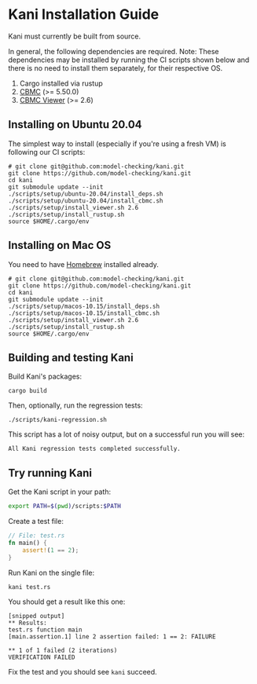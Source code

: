 # Kani Installation Guide

Kani must currently be built from source.

In general, the following dependencies are required. Note: These dependencies may be installed by running the CI scripts shown below and there is no need to install them separately, for their respective OS.

1. Cargo installed via rustup
2. [CBMC](https://github.com/diffblue/cbmc) (>= 5.50.0)
3. [CBMC Viewer](https://github.com/awslabs/aws-viewer-for-cbmc) (>= 2.6)

## Installing on Ubuntu 20.04

The simplest way to install (especially if you're using a fresh VM) is following our CI scripts:

```
# git clone git@github.com:model-checking/kani.git
git clone https://github.com/model-checking/kani.git
cd kani
git submodule update --init
./scripts/setup/ubuntu-20.04/install_deps.sh
./scripts/setup/ubuntu-20.04/install_cbmc.sh
./scripts/setup/install_viewer.sh 2.6
./scripts/setup/install_rustup.sh
source $HOME/.cargo/env
```

## Installing on Mac OS

You need to have [Homebrew](https://brew.sh/) installed already.

```
# git clone git@github.com:model-checking/kani.git
git clone https://github.com/model-checking/kani.git
cd kani
git submodule update --init
./scripts/setup/macos-10.15/install_deps.sh
./scripts/setup/macos-10.15/install_cbmc.sh
./scripts/setup/install_viewer.sh 2.6
./scripts/setup/install_rustup.sh
source $HOME/.cargo/env
```

## Building and testing Kani

Build Kani's packages:

```
cargo build
```

Then, optionally, run the regression tests:

```
./scripts/kani-regression.sh
```

This script has a lot of noisy output, but on a successful run you will see:

```
All Kani regression tests completed successfully.
```

## Try running Kani

Get the Kani script in your path:

```bash
export PATH=$(pwd)/scripts:$PATH
```

Create a test file:

```rust
// File: test.rs
fn main() {
    assert!(1 == 2);
}
```

Run Kani on the single file:

```
kani test.rs
```

You should get a result like this one:

```
[snipped output]
** Results:
test.rs function main
[main.assertion.1] line 2 assertion failed: 1 == 2: FAILURE

** 1 of 1 failed (2 iterations)
VERIFICATION FAILED
```

Fix the test and you should see `kani` succeed.
